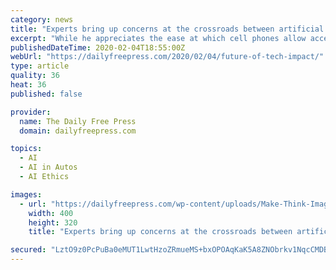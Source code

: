 ```yaml
---
category: news
title: "Experts bring up concerns at the crossroads between artificial intelligence and ethics at the Museum of Science"
excerpt: "While he appreciates the ease at which cell phones allow access to information and remains excited for several upcoming inventions such as self-driving cars, Friend said it wouldn ... With the soaring knowledge of artificial intelligence, he said many scientists believe machines very well may replace clinicians and surgeons."
publishedDateTime: 2020-02-04T18:55:00Z
webUrl: "https://dailyfreepress.com/2020/02/04/future-of-tech-impact/"
type: article
quality: 36
heat: 36
published: false

provider:
  name: The Daily Free Press
  domain: dailyfreepress.com

topics:
  - AI
  - AI in Autos
  - AI Ethics

images:
  - url: "https://dailyfreepress.com/wp-content/uploads/Make-Think-Imagine-Museum-of-Science-Digi-Courtesy-400x320.jpg"
    width: 400
    height: 320
    title: "Experts bring up concerns at the crossroads between artificial intelligence and ethics at the Museum of Science"

secured: "LztO9z0PcPuBa0eMUT1LwtHzoZRmueMS+bxOPOAqKaK5A8ZNObrkv1NqcCMDBNgDvPryimMUxSWXsxJc7oqlN9wehRFr91wMqIGHp3KaDNguRJ4JjmHnVRNlbdB1Jlpx7RKU52bj9bFAhz6qz0FKuKDeYrOUj25SrXCl+k475EEA0Hxs1YYR0y7Nz78gJCUcmfe83uIQrLgDsylEiUzOpsLJ6hV7yTVxdLU9l9DWLPiYY0XpWXLBbfidn2l9GWhq3X+3YtG9UYxiAQteENzKm/Ydhr02SUmeOz5V8IlVR4I8tSKDW3rM/rQQ4hALv8QBf1HJYmKv2TEVddAsSClXFoYhk4bwTzxA7iG0yoGqrHN3cfRd9M0J8NdkPn/zkyuzgHKj3a+V91d0VM50dXiz3rMlDKpZ16SDFV5tgKl9/sREsXUCUGCJRGiA4BE4+O1it/uuoLKjISJU/qK+w1mJTptmt59PyuDlZxx5Q8gATd8=;9w8o2eDZ5w/LBibG3i8J7Q=="
---
```


